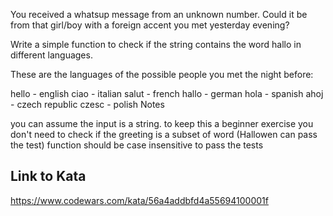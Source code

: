 You received a whatsup message from an unknown number. Could it be from that girl/boy with a foreign accent you met yesterday evening?

Write a simple function to check if the string contains the word hallo in different languages.

These are the languages of the possible people you met the night before:

hello - english
ciao - italian
salut - french
hallo - german
hola - spanish
ahoj - czech republic
czesc - polish
Notes

you can assume the input is a string.
to keep this a beginner exercise you don't need to check if the greeting is a subset of word (Hallowen can pass the test)
function should be case insensitive to pass the tests

## Link to Kata
https://www.codewars.com/kata/56a4addbfd4a55694100001f